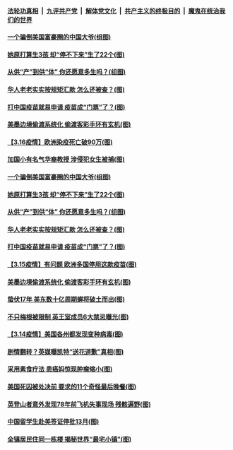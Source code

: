 

####  [法轮功真相](../../../../basic/blob/master/README.md?t=03170331) &nbsp;|&nbsp; [九评共产党](../../../../9ping.md/blob/master/README.md?t=03170331) &nbsp;|&nbsp; [解体党文化](../../../../jtdwh.md/blob/master/README.md?t=03170331)  &nbsp;|&nbsp; [共产主义的终极目的](../../../../gczydzjmd.md/blob/master/README.md?t=03170331) &nbsp;|&nbsp; [魔鬼在统治我们的世界](../../../../mgztzwmdsj.md/blob/master/README.md?t=03170331) 

#### [一个骗倒美国富豪圈的中国大爷(组图)](../pages/p3/965738.md?t=03170331) 

#### [她原打算生3孩 却“停不下来”生了22个(图)](../pages/p3/965736.md?t=03170331) 

#### [从供“产”到供“体” 你还愿意多生吗？(组图)](../pages/p3/965685.md?t=03170331) 

#### [华人老老实实按规矩汇款 怎么还被查？(图)](../pages/p3/965666.md?t=03170331) 

#### [打中国疫苗就易申请 疫苗成“门票”了？(图)](../pages/p3/965662.md?t=03170331) 

#### [美墨边境偷渡系统化 偷渡客彩手环有玄机(图)](../pages/p3/965652.md?t=03170331) 

#### [【3.16疫情】欧洲染疫死亡破90万(图)](../pages/p3/965777.md?t=03170331) 

#### [加国小有名气华裔教授 涉侵犯女生被捕(图)](../pages/p3/965757.md?t=03170331) 

#### [一个骗倒美国富豪圈的中国大爷(组图)](../pages/p3/965738.md?t=03170331) 

#### [她原打算生3孩 却“停不下来”生了22个(图)](../pages/p3/965736.md?t=03170331) 

#### [从供“产”到供“体” 你还愿意多生吗？(组图)](../pages/p3/965685.md?t=03170331) 

#### [华人老老实实按规矩汇款 怎么还被查？(图)](../pages/p3/965666.md?t=03170331) 

#### [打中国疫苗就易申请 疫苗成“门票”了？(图)](../pages/p3/965662.md?t=03170331) 

#### [【3.15疫情】有问题 欧洲多国停用这款疫苗(图)](../pages/p3/965661.md?t=03170331) 

#### [美墨边境偷渡系统化 偷渡客彩手环有玄机(图)](../pages/p3/965652.md?t=03170331) 

#### [蛰伏17年 美东数十亿周期蝉将破土而出(图)](../pages/p3/965649.md?t=03170331) 


#### [不只梅根被限制 英王室成员6大禁忌曝光(图)](../pages/p3/965585.md?t=03170331) 


#### [【3.14疫情】美国各州都发现变种病毒(图)](../pages/p3/965577.md?t=03170331) 

#### [剧情翻转？英媒曝凯特“送花道歉”真相(图)](../pages/p3/965521.md?t=03170331) 

#### [采用素食疗法 患癌妈惊现肿瘤缩小(图)](../pages/p3/965574.md?t=03170331) 

#### [美国死囚被处决前 要求的11个奇怪最后晚餐(图)](../pages/p3/965021.md?t=03170331) 

#### [英登山者意外发现78年前飞机失事现场 残骸遍野(图)](../pages/p3/965524.md?t=03170331) 

#### [中国留学生赴美签证停批13月(图)](../pages/p3/965523.md?t=03170331) 

#### [全镇居民住同一栋楼 揭秘世界“最宅小镇”(图)](../pages/p3/965514.md?t=03170331) 

